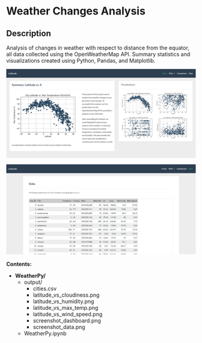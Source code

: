# Weather Changes Analysis

## Description  
Analysis of changes in weather with respect to distance from the equator, all data collected using the OpenWeatherMap API.  Summary statistics and visualizations created using Python, Pandas, and Matplotlib.

![alt text](output/screenshot_dashboard.png "HTML Dashboard Screenshot")

![alt text](output/screenshot_data.png "HTML Data Screenshot")


**Contents:**  
* **WeatherPy/**  
  * output/  
    * cities.csv  
    * latitude_vs_cloudiness.png  
    * latitude_vs_humidity.png  
    * latitude_vs_max_temp.png  
    * latitude_vs_wind_speed.png
    * screenshot_dashboard.png  
    * screenshot_data.png  
  * WeatherPy.ipynb